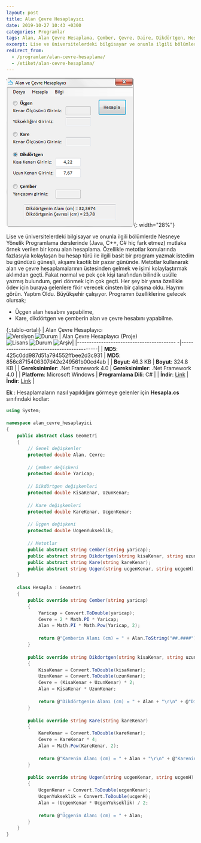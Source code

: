 ```yaml
---
layout: post
title: Alan Çevre Hesaplayıcı
date: 2019-10-27 10:43 +0300
categories: Programlar
tags: Alan, Alan Çevre Hesaplama, Çember, Çevre, Daire, Dikdörtgen, Hesaplama, Kare, Üçgen
excerpt: Lise ve üniversitelerdeki bilgisayar ve onunla ilgili bölümlerde Nesneye Yönelik Programlama derslerinde (Java, C++, C# hiç fark etmez) mutlaka örnek verilen bir konu alan hesaplama...
redirect_from:
  - /programlar/alan-cevre-hesaplama/
  - /etiket/alan-cevre-hesaplama/
---
```

![alan-cevre-hesaplayici](/images/programlar/alan-cevre-hesaplayici.png){: width="28%"}

Lise ve üniversitelerdeki bilgisayar ve onunla ilgili bölümlerde Nesneye Yönelik Programlama derslerinde (Java, C++, C# hiç fark etmez) mutlaka örnek verilen bir konu alan hesaplama. Özellikle metotlar konularında fazlasıyla kolaylaşan bu hesap türü ile ilgili basit bir program yazmak istedim bu gündüzü güneşli, akşamı kaotik bir pazar gününde. Metotlar kullanarak alan ve çevre hesaplamalarının üstesinden gelmek ve işimi kolaylaştırmak aklımdan geçti. Fakat normal ve pek çok kişi tarafından bilindik usülle yazmış bulundum, geri dönmek için çok geçti. Her şey bir yana özellikle ödev için buraya gelenlere fikir verecek cinsten bir çalışma oldu. Hayrını görün. Yaptım Oldu. Büyükşehir çalışıyor. Programın özelliklerine gelecek olursak;

- Üçgen alan hesabını yapabilme,
- Kare, dikdörtgen ve çemberin alan ve çevre hesabını yapabilme.

{:.tablo-ortali}
| Alan Çevre Hesaplayıcı<br>![Versiyon](https://img.shields.io/badge/Versiyon-1.03-blueviolet.svg?style=flat) ![Durum](https://img.shields.io/badge/Durum-Çalışıyor-success.svg?style=flat) | Alan Çevre Hesaplayıcı (Proje)<br>![Lisans](https://img.shields.io/badge/Lisans-MIT-blue.svg?style=flat) ![Durum](https://img.shields.io/badge/Proje-Sonlandırıldı-lightgray.svg?style=flat) ![Arşiv](https://img.shields.io/badge/Arşiv-orange.svg?style=flat)|
|----------------------------------------- -|-------------------------------------------|
| **MD5**: 425c0dd987d51a794552ffbee2d3c931 | **MD5**: 856c8715406307d42e249561b00cd4ab | 
| **Boyut**: 46.3 KB                       | **Boyut**: 324.8 KB                         |
| **Gereksinimler**: .Net Framework 4.0     | **Gereksinimler**: .Net Framework 4.0     |
| **Platform**: Microsoft Windows           | **Programlama Dili**: C#                  |
| **İndir**: [Link](https://www.dropbox.com/s/sbjiz659xwohoeb/alan-cevre-hesaplayici.zip?dl=1)         | **İndir**: [Link](https://www.dropbox.com/s/4wq2lfj9ztx88kz/alan-cevre-hesaplayici-proje.zip?dl=1)                      |

**Ek** : Hesaplamaların nasıl yapıldığını görmeye gelenler için **Hesapla.cs** sınıfındaki kodlar:

```csharp
using System;

namespace alan_cevre_hesaplayici
{
    public abstract class Geometri
    {
        // Genel değişkenler
        protected double Alan, Cevre;

        // Çember değişkeni
        protected double Yaricap;

        // Dikdörtgen değişkenleri
        protected double KisaKenar, UzunKenar;

        // Kare değişkenleri
        protected double KareKenar, UcgenKenar;

        // Üçgen değişkeni
        protected double UcgenYukseklik;

        // Metotlar
        public abstract string Cember(string yaricap);
        public abstract string Dikdortgen(string kisaKenar, string uzunKenar);
        public abstract string Kare(string kareKenar);
        public abstract string Ucgen(string ucgenKenar, string ucgenH);
    }

    class Hesapla : Geometri
    {
        public override string Cember(string yaricap)
        {
            Yaricap = Convert.ToDouble(yaricap);
            Cevre = 2 * Math.PI * Yaricap;
            Alan = Math.PI * Math.Pow(Yaricap, 2);

            return @"Çemberin Alanı (cm) = " + Alan.ToString("##.####") + "\r\n" + @"Çemberin cevresi (cm) = " + Cevre.ToString("##.####");
        }

        public override string Dikdortgen(string kisaKenar, string uzunKenar)
        {
            KisaKenar = Convert.ToDouble(kisaKenar);
            UzunKenar = Convert.ToDouble(uzunKenar);
            Cevre = (KisaKenar + UzunKenar) * 2;
            Alan = KisaKenar * UzunKenar;

            return @"Dikdörtgenin Alanı (cm) = " + Alan + "\r\n" + @"Dikdörtgenin Çevresi (cm) = " + Cevre;
        }

        public override string Kare(string kareKenar)
        {
            KareKenar = Convert.ToDouble(kareKenar);
            Cevre = KareKenar * 4;
            Alan = Math.Pow(KareKenar, 2);

            return @"Karenin Alanı (cm) = " + Alan + "\r\n" + @"Karenin Çevresi (cm) = " + Cevre;
        }

        public override string Ucgen(string ucgenKenar, string ucgenH)
        {
            UcgenKenar = Convert.ToDouble(ucgenKenar);
            UcgenYukseklik = Convert.ToDouble(ucgenH);
            Alan = (UcgenKenar * UcgenYukseklik) / 2;

            return @"Üçgenin Alanı (cm) = " + Alan;
        }
    }
}
```